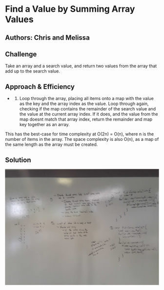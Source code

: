 # Find a Value by Summing Array Values
## Authors: Chris and Melissa

## Challenge
Take an array and a search value, and return two values from the array that add up to the search value.

## Approach & Efficiency
* 1. Loop through the array, placing all items onto a map with the value as the key and the array index as the value.  Loop through again, checking if the map contains the remainder of the search value and the value at the current array index.  If it does, and the value from the map doesnt match that array index, return the remainder and map key together as an array.


This has the best-case for time complexity at O(2n) = O(n), where n is the number of items in the array.  The space complexity is also O(n), as a map of the same length as the array must be created.

## Solution
![Find Sum Value](../assets/find-sum-value.jpg)